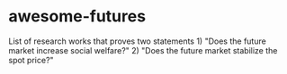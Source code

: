 # awesome-futures
List of research works that proves two statements 1) "Does the future market increase social welfare?" 2) "Does the future market stabilize the spot price?"
